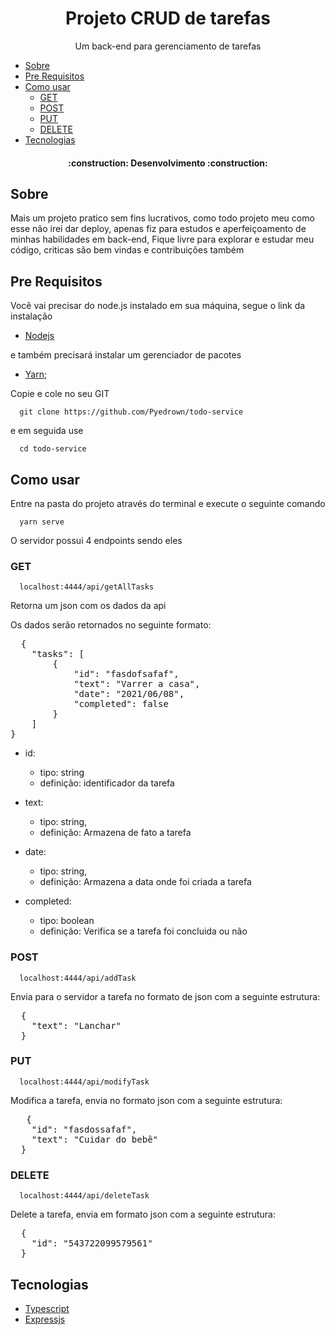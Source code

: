 <h1 align="center">Projeto CRUD de tarefas</h1>

<p align="center">Um back-end para gerenciamento de tarefas</p>

* [Sobre](#Sobre)
* [Pre Requisitos](#Pre-requisitos)
* [Como usar](#Como-user)
  * [GET](#GET)
  * [POST](#POST)
  * [PUT](#PUT)
  * [DELETE](#DELETE)
* [Tecnologias](#Tecnologias)

<h4 align="center">
 :construction: Desenvolvimento :construction:
</h4>

## Sobre
Mais um projeto pratico sem fins lucrativos, como todo projeto meu como esse não irei dar deploy, apenas fiz para estudos e aperfeiçoamento de minhas habilidades
em back-end, Fique livre para explorar e estudar meu código, criticas são bem vindas e contribuições também

## Pre Requisitos
Você vai precisar do node.js instalado em sua máquina, segue o link da instalação

- [Nodejs](https://nodejs.org/en/download/)

e também precisará instalar um gerenciador de pacotes

- [Yarn](https://classic.yarnpkg.com/lang/en/docs/install/#windows-stable);

Copie e cole no seu GIT

```
  git clone https://github.com/Pyedrown/todo-service
```
e em seguida use

```
  cd todo-service
```

## Como usar

Entre na pasta do projeto através do terminal e execute o seguinte comando

```
  yarn serve
```

O servidor possui 4 endpoints sendo eles

### GET 

```
  localhost:4444/api/getAllTasks
```

Retorna um json com os dados da api

Os dados serão retornados no seguinte formato:

<pre>
  {
    "tasks": [
        {
            "id": "fasdofsafaf",
            "text": "Varrer a casa",
            "date": "2021/06/08",
            "completed": false
        }
    ]
}
</pre>

- id: 
    - tipo: string
    - definição: identificador da tarefa

- text:
  - tipo: string,
  - definição: Armazena de fato a tarefa
  
- date:
  - tipo: string,
  - definição: Armazena a data onde foi criada a tarefa
  
- completed:
  - tipo: boolean
  - definição: Verifica se a tarefa foi concluida ou não

### POST

```
  localhost:4444/api/addTask
```

Envia para o servidor a tarefa no formato de json com a seguinte estrutura:

<pre>
  {
    "text": "Lanchar"
  }
</pre>

### PUT

```
  localhost:4444/api/modifyTask
```

Modifica a tarefa, envia no formato json com a seguinte estrutura:

<pre>
   {
    "id": "fasdossafaf",
    "text": "Cuidar do bebê"
  }
</pre>

### DELETE

```
  localhost:4444/api/deleteTask
```

Delete a tarefa, envia em formato json com a seguinte estrutura:

<pre>
  {
    "id": "543722099579561"
  }
</pre>

## Tecnologias

- [Typescript](https://www.typescriptlang.org)
- [Expressjs](https://expressjs.com/pt-br/)
